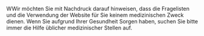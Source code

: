 WWir möchten Sie mit Nachdruck darauf hinweisen, dass die Fragelisten und die Verwendung der Website für Sie keinem medizinischen Zweck dienen. Wenn Sie aufgrund Ihrer Gesundheit Sorgen haben, suchen Sie bitte immer die Hilfe üblicher medizinischer Stellen auf.